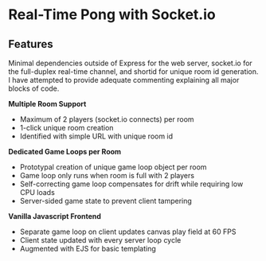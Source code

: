 Real-Time Pong with Socket.io
=============================

Features
--------

Minimal dependencies outside of Express for the web server, socket.io for the full-duplex real-time channel, and shortid for unique room id generation. I have attempted to provide adequate commenting explaining all major blocks of code. 

**Multiple Room Support**

- Maximum of 2 players (socket.io connects) per room
- 1-click unique room creation
- Identified with simple URL with unique room id

**Dedicated Game Loops per Room**

- Prototypal creation of unique game loop object per room
- Game loop only runs when room is full with 2 players
- Self-correcting game loop compensates for drift while requiring low CPU loads
- Server-sided game state to prevent client tampering

**Vanilla Javascript Frontend**

- Separate game loop on client updates canvas play field at 60 FPS
- Client state updated with every server loop cycle
- Augmented with EJS for basic templating